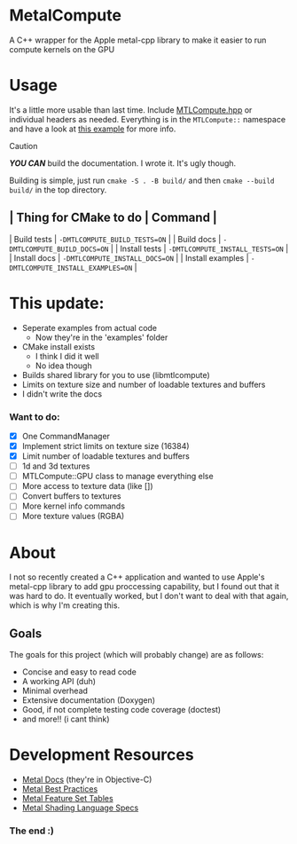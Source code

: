 # MetalCompute
A C++ wrapper for the Apple metal-cpp library to make it easier to run compute kernels on the GPU

# Usage
It's a little more usable than last time. Include [MTLCompute.hpp](src/MTLCompute.hpp) or individual
headers as needed. Everything is in the `MTLCompute::` namespace and have a look at [this example](src/hellometalcompute.cpp)
for more info. 
> [!CAUTION]
> ***YOU CAN*** build the documentation. I wrote it. It's ugly though.

Building is simple, just run `cmake -S . -B build/` and then `cmake --build build/` in the top directory.

| Thing for CMake to do | Command |
-----------------------------------
| Build tests | `-DMTLCOMPUTE_BUILD_TESTS=ON` |
| Build docs | `-DMTLCOMPUTE_BUILD_DOCS=ON` |
| Install tests | `-DMTLCOMPUTE_INSTALL_TESTS=ON` |
| Install docs | `-DMTLCOMPUTE_INSTALL_DOCS=ON` |
| Install examples | `-DMTLCOMPUTE_INSTALL_EXAMPLES=ON` |


# This update:

- Seperate examples from actual code
  - Now they're in the 'examples' folder
- CMake install exists
  - I think I did it well
  - No idea though
- Builds shared library for you to use (libmtlcompute)
- Limits on texture size and number of loadable textures
  and buffers
- I didn't write the docs

### Want to do:

- [x] One CommandManager
- [x] Implement strict limits on texture size (16384)
- [x] Limit number of loadable textures and buffers
- [ ] 1d and 3d textures
- [ ] MTLCompute::GPU class to manage everything else
- [ ] More access to texture data (like [])
- [ ] Convert buffers to textures
- [ ] More kernel info commands
- [ ] More texture values (RGBA)

# About
I not so recently created a C++ application and wanted to use Apple's metal-cpp library to add gpu
proccessing capability, but I found out that it was hard to do. It eventually worked, but I don't want
to deal with that again, which is why I'm creating this.


## Goals
The goals for this project (which will probably change) are as follows:

- Concise and easy to read code
- A working API (duh)
- Minimal overhead
- Extensive documentation (Doxygen)
- Good, if not complete testing code coverage (doctest)
- and more!! (i cant think)


# Development Resources

- [Metal Docs](https://developer.apple.com/documentation/metal/) (they're in Objective-C)
- [Metal Best Practices](https://developer.apple.com/library/archive/documentation/3DDrawing/Conceptual/MTLBestPracticesGuide/index.html)
- [Metal Feature Set Tables](https://developer.apple.com/metal/Metal-Feature-Set-Tables.pdf)
- [Metal Shading Language Specs](https://developer.apple.com/metal/Metal-Shading-Language-Specification.pdf)

### The end :)
